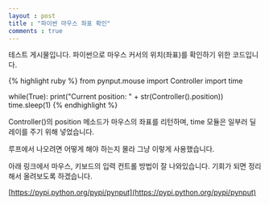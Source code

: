 ```yaml
---
layout : post
title : "파이썬 마우스 좌표 확인"
comments : true
---
```


테스트 게시물입니다.
파이썬으로 마우스 커서의 위치(좌표)를 확인하기 위한 코드입니다.

{% highlight ruby %}
from pynput.mouse import Controller
import time

while(True):
    print("Current position: " + str(Controller().position))
    time.sleep(1)
{% endhighlight %}

Controller()의 position 메소드가 마우스의 좌표를 리턴하며,
time 모듈은 일부러 딜레이를 주기 위해 넣었습니다.

루프에서 나오려면 어떻게 해야 하는지 몰라 그냥 이렇게 사용했습니다.

아래 링크에서 마우스, 키보드의 입력 컨트롤 방법이 잘 나와있습니다.
기회가 되면 정리해서 올려보도록 하겠습니다.

[https://pypi.python.org/pypi/pynput](https://pypi.python.org/pypi/pynput)
